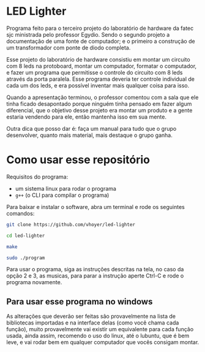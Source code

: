 # LED Lighter

Programa feito para o terceiro projeto do laboratório de hardware da fatec sjc ministrada pelo professor Egydio. Sendo o segundo projeto a documentação de uma fonte de computador; e o primeiro a construção de um transformador com ponte de diodo completa.

Esse projeto do laboratório de hardware consistiu em montar um circuito com 8 leds na protoboard, montar um computador, formatar o computador, e fazer um programa que permitisse o controle do circuito com 8 leds através da porta paralela. Esse programa deveria ter controle individual de cada um dos leds, e era possível inventar mais qualquer coisa para isso.

Quando a apresentação terminou, o professor comentou com a sala que ele tinha ficado desapontado porque ninguém tinha pensado em fazer algum diferencial, que o objetivo desse projeto era montar um produto e a gente estaria vendendo para ele, então mantenha isso em sua mente.

Outra dica que posso dar é: faça um manual para tudo que o grupo desenvolver, quanto mais material, mais destaque o grupo ganha.

# Como usar esse repositório

Requisitos do programa:
- um sistema linux para rodar o programa
- `g++` (o CLI para compilar o programa)

Para baixar e instalar o software, abra um terminal e rode os seguintes comandos:

```bash
git clone https://github.com/vhoyer/led-lighter

cd led-lighter

make

sudo ./program
```

Para usar o programa, siga as instruções descritas na tela, no caso da
opção 2 e 3, as musicas, para parar a instrução aperte Ctrl-C e rode o
programa novamente.

## Para usar esse programa no windows

As alterações que deverão ser feitas são provavelmente na lista de bibliotecas importadas e na interface delas (como você chama cada função), muito provavelmente vai existir um equivalente para cada função usada, ainda assim, recomendo o uso do linux, até o lubuntu, que é bem leve, e vai rodar bem em qualquer computador que vocês consigam montar.
